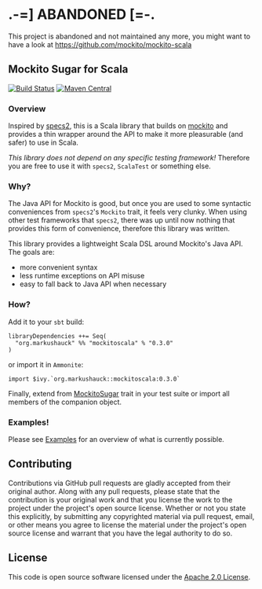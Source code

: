 # .-=] ABANDONED [=-.

This project is abandoned and not maintained any more, you might want to have a look at https://github.com/mockito/mockito-scala

## Mockito Sugar for Scala

[![Build Status](https://travis-ci.org/markus1189/mockito-scala.svg?branch=master)](https://travis-ci.org/markus1189/mockito-scala)
[![Maven Central](https://img.shields.io/maven-central/v/org.markushauck/mockitoscala_2.12.svg)](https://maven-badges.herokuapp.com/maven-central/org.markushauck/mockitoscala_2.12)


### Overview

Inspired by [specs2](https://etorreborre.github.io/specs2/), this is a
Scala library that builds on [mockito](http://mockito.org) and
provides a thin wrapper around the API to make it more pleasurable
(and safer) to use in Scala.

*This library does not depend on any specific testing framework!*
Therefore you are free to use it with `specs2`, `ScalaTest` or
something else.

### Why?

The Java API for Mockito is good, but once you are used to some
syntactic conveniences from `specs2`'s `Mockito` trait, it feels very
clunky.  When using other test frameworks that `specs2`, there was up
until now nothing that provides this form of convenience, therefore
this library was written.

This library provides a lightweight Scala DSL around Mockito's Java
API.  The goals are:

  - more convenient syntax
  - less runtime exceptions on API misuse
  - easy to fall back to Java API when necessary

### How?

Add it to your `sbt` build:

```
libraryDependencies ++= Seq(
  "org.markushauck" %% "mockitoscala" % "0.3.0"
)

```

or import it in `Ammonite`:

```
import $ivy.`org.markushauck::mockitoscala:0.3.0`
```

Finally, extend
from
[MockitoSugar](https://github.com/markus1189/mockito-scala/blob/master/src/main/scala/org/markushauck/mockito/MockitoSugar.scala) trait
in your test suite or import all members of the companion object.

### Examples!

Please
see
[Examples](https://github.com/markus1189/mockito-scala/blob/master/src/test/scala/org/markushauck/mockito/Examples.scala) for
an overview of what is currently possible.

## Contributing

Contributions via GitHub pull requests are gladly accepted from their
original author. Along with any pull requests, please state that the
contribution is your original work and that you license the work to
the project under the project's open source license. Whether or not
you state this explicitly, by submitting any copyrighted material via
pull request, email, or other means you agree to license the material
under the project's open source license and warrant that you have the
legal authority to do so.

## License

This code is open source software licensed under
the
[Apache 2.0 License](http://apache.org/licenses/LICENSE-2.0.html).

